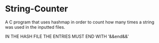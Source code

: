 # String-Counter
A C program that uses hashmap in order to count how many times a string was used in the inputted files.

IN THE HASH FILE THE ENTRIES MUST END WITH '&&end&&'
